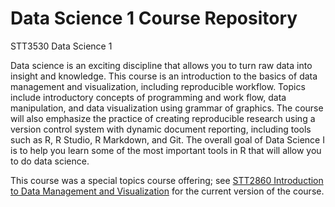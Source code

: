 # Data Science 1 Course Repository

STT3530 Data Science 1

Data science is an exciting discipline that allows you to turn raw data into insight and knowledge. This course is an introduction to the basics of data management and visualization, including reproducible workflow. Topics include introductory concepts of programming and work flow, data manipulation, and data visualization using grammar of graphics. The course will also emphasize the practice of creating reproducible research using a version control system with dynamic document reporting, including tools such as R, R Studio, R Markdown, and Git. The overall goal of Data Science I is to help you learn some of the most important tools in R that will allow you to do data science.

This course was a special topics course offering; see [STT2860 Introduction to Data Management and Visualization](https://github.com/STAT-JET-ASU/IntroDataManagementVis) for the current version of the course.
